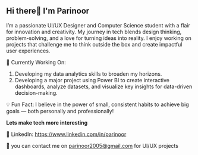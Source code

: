 ## Hi there👋 I'm Parinoor

I’m a passionate UI/UX Designer and Computer Science student with a flair for innovation and creativity. My journey in tech blends design thinking, problem-solving, and a love for turning ideas into reality. I enjoy working on projects that challenge me to think outside the box and create impactful user experiences.

🌱 Currently Working On:
1. Developing my data analytics skills to broaden my horizons.
2. Developing a major project using Power BI to create interactive dashboards, analyze datasets, and visualize key insights for data-driven decision-making.

💡 Fun Fact:
I believe in the power of small, consistent habits to achieve big goals — both personally and professionally!

**Lets make tech more interesting**

🔗 LinkedIn: https://www.linkedin.com/in/parinoor

📧 you can contact me on parinoor2005@gmail.com for UI/UX projects
